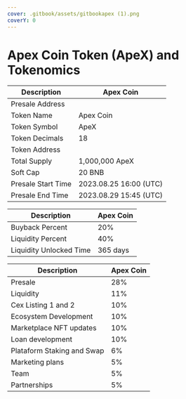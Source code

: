 ```yaml
---
cover: .gitbook/assets/gitbookapex (1).png
coverY: 0
---
```


# Apex Coin Token (ApeX) and Tokenomics



| Description        | Apex Coin              |
| ------------------ | ---------------------- |
| Presale Address    |                        |
| Token Name         | Apex Coin              |
| Token Symbol       | ApeX                   |
| Token Decimals     | 18                     |
| Token Address      |                        |
| Total Supply       | 1,000,000 ApeX         |
| Soft Cap           | 20 BNB                 |
| Presale Start Time | 2023.08.25 16:00 (UTC) |
| Presale End Time   | 2023.08.29 15:45 (UTC) |



| Description             | Apex Coin |
| ----------------------- | --------- |
| Buyback Percent         | 20%       |
| Liquidity Percent       | 40%       |
| Liquidity Unlocked Time | 365 days  |



| Description                | Apex Coin |
| -------------------------- | --------- |
| Presale                    | 28%       |
| Liquidity                  | 11%       |
| Cex Listing 1 and 2        | 10%       |
| Ecosystem Development      | 10%       |
| Marketplace NFT updates    | 10%       |
| Loan development           | 10%       |
| Plataform Staking and Swap | 6%        |
| Marketing plans            | 5%        |
| Team                       | 5%        |
| Partnerships               | 5%        |
